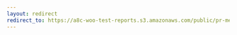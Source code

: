 ```yaml
---
layout: redirect
redirect_to: https://a8c-woo-test-reports.s3.amazonaws.com/public/pr-merge/38067/e2e/index.html
---
```


